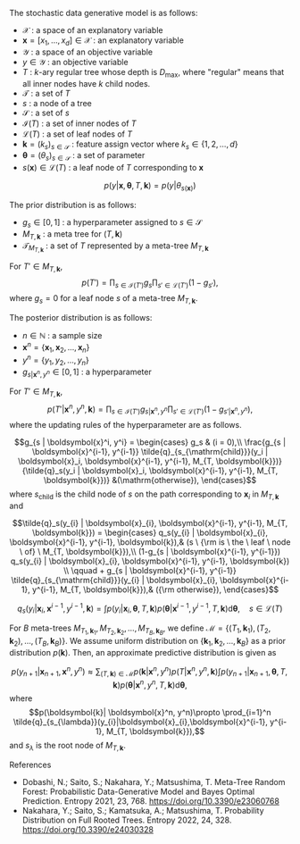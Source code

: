 <!--
Document Author
Shota Saito <shota.s@gunma-u.ac.jp>
-->

The stochastic data generative model is as follows:

* $\mathcal{X}$ : a space of an explanatory variable
* $\boldsymbol{x}=[x_1, \ldots, x_d] \in \mathcal{X}$ : an explanatory variable
* $\mathcal{Y}$ : a space of an objective variable
* $y \in \mathcal{Y}$ : an objective variable
* $T$ : $k$-ary regular tree whose depth is $D_\mathrm{max}$, where "regular" means that all inner nodes have $k$ child nodes.
* $\mathcal{T}$ : a set of $T$
* $s$ : a node of a tree
* $\mathcal{S}$ : a set of $s$
* $\mathcal{I}(T)$ : a set of inner nodes of $T$
* $\mathcal{L}(T)$ : a set of leaf nodes of $T$
* $\boldsymbol{k}=(k_s)_{s \in \mathcal{S}}$ : feature assign vector where $k_s \in \{1,2,\ldots,d\}$
* $\boldsymbol{\theta}=(\theta_s)_{s \in \mathcal{S}}$ : a set of parameter
* $s(\boldsymbol{x}) \in \mathcal{L}(T)$ : a leaf node of $T$ corresponding to $\boldsymbol{x}$

$$p(y | \boldsymbol{x}, \boldsymbol{\theta}, T, \boldsymbol{k})=p(y | \theta_{s(\boldsymbol{x})})$$

The prior distribution is as follows:

* $g_s \in [0,1]$ : a hyperparameter assigned to $s \in \mathcal{S}$
* $M_{T, \boldsymbol{k}}$ : a meta tree for $(T, \boldsymbol{k})$
* $\mathcal{T}_{M_{T, \boldsymbol{k}}}$ : a set of $T$ represented by a meta-tree $M_{T, \boldsymbol{k}}$

For $T' \in M_{T, \boldsymbol{k}}$,
$$p(T')=\prod_{s \in \mathcal{I}(T')} g_s \prod_{s' \in \mathcal{L}(T')} (1-g_{s'}),$$
where $g_s=0$ for a leaf node $s$ of a meta-tree $M_{T, \boldsymbol{k}}$.

The posterior distribution is as follows:

* $n \in \mathbb{N}$ : a sample size
* $\boldsymbol{x}^n = \{ \boldsymbol{x}_1, \boldsymbol{x}_2, \ldots, \boldsymbol{x}_n \}$
* $y^n = \{ y_1, y_2, \ldots, y_n \}$
* $g_{s|\boldsymbol{x}^n, y^n} \in [0,1]$ : a hyperparameter

For $T' \in M_{T, \boldsymbol{k}}$,
$$p(T' | \boldsymbol{x}^n, y^n, \boldsymbol{k})=\prod_{s \in \mathcal{I}(T')} g_{s|\boldsymbol{x}^n, y^n} \prod_{s' \in \mathcal{L}(T')} (1-g_{s'|\boldsymbol{x}^n, y^n}),$$
where the updating rules of the hyperparameter are as follows.

$$g_{s | \boldsymbol{x}^i, y^i} =
\begin{cases}
g_s & (i = 0),\\
\frac{g_{s | \boldsymbol{x}^{i-1}, y^{i-1}} \tilde{q}_{s_{\mathrm{child}}}(y_i | \boldsymbol{x}_i, \boldsymbol{x}^{i-1}, y^{i-1}, M_{T, \boldsymbol{k}})}{\tilde{q}_s(y_i | \boldsymbol{x}_i, \boldsymbol{x}^{i-1}, y^{i-1}, M_{T, \boldsymbol{k}})}  &(\mathrm{otherwise}),
\end{cases}$$
where $s_{\mathrm{child}}$ is the child node of $s$ on the path corresponding to $\boldsymbol{x}_{i}$ in $M_{T, \boldsymbol{k}}$ and

$$\tilde{q}_s(y_{i} | \boldsymbol{x}_{i}, \boldsymbol{x}^{i-1}, y^{i-1}, M_{T, \boldsymbol{k}}) = \begin{cases}
q_s(y_{i} | \boldsymbol{x}_{i}, \boldsymbol{x}^{i-1}, y^{i-1}, \boldsymbol{k}),& (s \ {\rm is \ the \ leaf \ node \ of} \ M_{T, \boldsymbol{k}}),\\
(1-g_{s | \boldsymbol{x}^{i-1}, y^{i-1}}) q_s(y_{i} | \boldsymbol{x}_{i}, \boldsymbol{x}^{i-1}, y^{i-1}, \boldsymbol{k}) \\
\qquad + g_{s | \boldsymbol{x}^{i-1}, y^{i-1}} \tilde{q}_{s_{\mathrm{child}}}(y_{i} | \boldsymbol{x}_{i}, \boldsymbol{x}^{i-1}, y^{i-1}, M_{T, \boldsymbol{k}}),& ({\rm otherwise}),
\end{cases}$$

$$q_s(y_{i} | \boldsymbol{x}_{i}, \boldsymbol{x}^{i-1}, y^{i-1}, \boldsymbol{k})=\int p(y_i | \boldsymbol{x}_i, \boldsymbol{\theta}, T, \boldsymbol{k}) p(\boldsymbol{\theta} | \boldsymbol{x}^{i-1}, y^{i-1}, T, \boldsymbol{k}) \mathrm{d} \boldsymbol{\theta}, \quad s \in \mathcal{L}(T)$$

For $B$ meta-trees $M_{T_1, \boldsymbol{k}_1}, M_{T_2, \boldsymbol{k}_2}, \dots, M_{T_B, \boldsymbol{k}_B}$, we define $\mathcal{M}=\{(T_1, \boldsymbol{k}_1), (T_2, \boldsymbol{k}_2), \ldots, (T_B, \boldsymbol{k}_B) \}$. We assume uniform distribution on $\{\boldsymbol{k}_1, \boldsymbol{k}_2, \ldots, \boldsymbol{k}_B \}$ as a prior distribution $p(\boldsymbol{k})$. Then, an approximate predictive distribution is given as

$$p(y_{n+1}| \boldsymbol{x}_{n+1}, \boldsymbol{x}^n, y^n) \approx \sum_{(T,\boldsymbol{k} )\in \mathcal{M}} p(\boldsymbol{k}| \boldsymbol{x}^n, y^n) p(T| \boldsymbol{x}^n, y^n, \boldsymbol{k}) \int p(y_{n+1} | \boldsymbol{x}_{n+1}, \boldsymbol{\theta}, T, \boldsymbol{k}) p(\boldsymbol{\theta} | \boldsymbol{x}^{n}, y^{n}, T, \boldsymbol{k}) \mathrm{d} \boldsymbol{\theta},$$
where 
$$p(\boldsymbol{k}| \boldsymbol{x}^n, y^n)\propto \prod_{i=1}^n \tilde{q}_{s_{\lambda}}(y_{i}|\boldsymbol{x}_{i},\boldsymbol{x}^{i-1}, y^{i-1}, M_{T, \boldsymbol{k}}),$$
and $s_{\lambda}$ is the root node of $M_{T, \boldsymbol{k}}$.

References

* Dobashi, N.; Saito, S.; Nakahara, Y.; Matsushima, T. Meta-Tree Random Forest: Probabilistic Data-Generative Model and Bayes Optimal Prediction. Entropy 2021, 23, 768. https://doi.org/10.3390/e23060768
* Nakahara, Y.; Saito, S.; Kamatsuka, A.; Matsushima, T. Probability Distribution on Full Rooted Trees. Entropy 2022, 24, 328. https://doi.org/10.3390/e24030328
